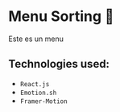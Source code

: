 # Menu Sorting 📃
Este es un menu 
## Technologies used:
- `React.js`
- `Emotion.sh`
- `Framer-Motion`
